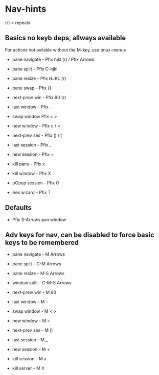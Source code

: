 # Nav-hints

(r) = repeats

## Basics no keyb deps, allways available

For actions not avilable without the M-key, use tmux-menus

- pane navigate -  Pfix  hjkl (r) / Pfix Arrows
- pane split    -  Pfix  C-hjkl
- pane resize   -  Pfix  HJKL (r)
- pane swap     -  Pfix  {}

- next-prew win -  Pfix  90 (r)
- last window   -  Pfix  -
- swap window      Pfix  < >
- new  window   -  Pfix  c / =

- next-prev ses -  Pfix  () (r)
- last session  -  Pfix  _
- new  session  -  Pfix  +
- kill pane     -  Pfix  x
- kill window   -  Pfix  X
- pOpup session -  Pfix  O
- Ses wizard    -  Pfix  T

## Defaults

- Pfix S-Arrows   pan window

## Adv keys for nav, can be disabled to force basic keys to be remembered

- pane navigate -  M      Arrows
- pane split    -  C-M    Arrows
- pane resize   -  M-S    Arrows
- window split  -  C-M-S  Arrows

- next-prew win -  M      90
- last window   -  M      -
- swap window   -  M      < >
- new  window   -  M      =

- next-prev ses -  M      ()
- last session  -  M      _
- new  session  -  M      +

- kill session  -  M      x
- kill server   -  M      X
